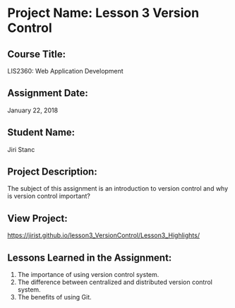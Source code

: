 # Project Name:  Lesson 3 Version Control


## Course Title:
LIS2360: Web Application Development

## Assignment Date:  
January 22, 2018

## Student Name:  
Jiri Stanc

## Project Description:
The subject of this assignment is an introduction to version control and why is version control important?

## View Project:

https://jirist.github.io/lesson3_VersionControl/Lesson3_Highlights/

## Lessons Learned in the Assignment:
1. The importance of using version control system.
2. The difference between centralized and distributed version control system.
3. The benefits of using Git.

